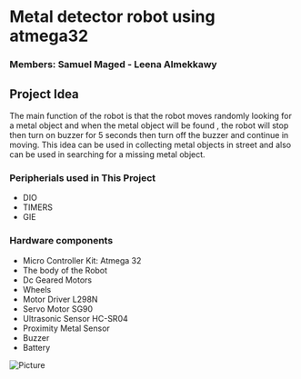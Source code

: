 # Metal detector robot using atmega32  
### Members: Samuel Maged - Leena Almekkawy

## Project Idea 
The main function of the robot is that the robot moves randomly looking for a metal object and when the metal object will be found , the robot will stop then 
turn on buzzer for 5 seconds then turn off the buzzer and continue in moving.
This idea can be used in collecting metal objects in 
street and also can be used in searching for a missing 
metal object.

### Peripherials used in This Project 
 - DIO
 - TIMERS
 - GIE
 
 ### Hardware components 
 - Micro Controller Kit: Atmega 32 
 - The body of the Robot 
 - Dc Geared Motors
 - Wheels
 - Motor Driver L298N 
 - Servo Motor SG90
 - Ultrasonic Sensor HC-SR04
 - Proximity Metal Sensor
 - Buzzer 
 - Battery

![Picture](https://user-images.githubusercontent.com/75577712/221385321-11d43899-32b2-4f1c-a492-253f8aea4fa3.jpg)
